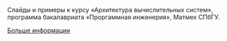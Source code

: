 Слайды и примеры к курсу «Архитектура вычислительных систем», программа бакалавриата «Проргаммная инженерия», Матмех СПбГУ.

[Больше информации](https://edu.dluciv.name/Home/architecture)
